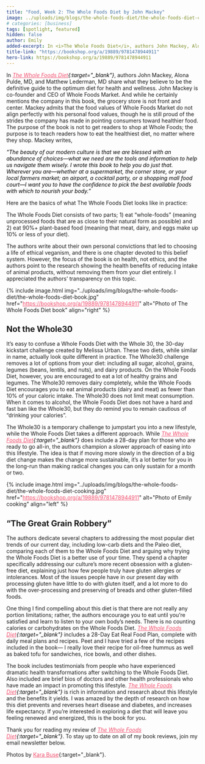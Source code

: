 ```yaml
---
title: "Food, Week 2: The Whole Foods Diet by John Mackey"
image: ../uploads/img/blogs/the-whole-foods-diet/the-whole-foods-diet-cover.jpg
# categories: [business]
tags: [spotlight, featured]
hidden: false
author: Emily
added-excerpt: In <i>The Whole Foods Diet</i>, authors John Mackey, Alona Pulde, MD, and Matthew Lederman, MD share what they believe to be the definitive guide to the optimum diet for health and wellness. John Mackey is co-founder and CEO of Whole Foods Market. And while he certainly mentions the company in this book, the grocery store is not front and center. Mackey admits that the food values of Whole Foods Market do not align perfectly with her personal food values, though he is still proud of the strides the company has made in pointing consumers toward healthier food. The purpose of the book is not to get readers to shop at Whole Foods; the purpose is to teach readers how to eat the healthiest diet, no matter where they shop.
title-link: "https://bookshop.org/a/19889/9781478944911"
hero-link: https://bookshop.org/a/19889/9781478944911
---
```


<style> em {color: black;} p a {color: #f0506e;}</style>

In _[The Whole Foods Diet](https://bookshop.org/a/19889/9781478944911){:target="\_blank"}_, authors John Mackey, Alona Pulde, MD, and Matthew Lederman, MD share what they believe to be the definitive guide to the optimum diet for health and wellness. John Mackey is co-founder and CEO of Whole Foods Market. And while he certainly mentions the company in this book, the grocery store is not front and center. Mackey admits that the food values of Whole Foods Market do not align perfectly with his personal food values, though he is still proud of the strides the company has made in pointing consumers toward healthier food. The purpose of the book is not to get readers to shop at Whole Foods; the purpose is to teach readers how to eat the healthiest diet, no matter where they shop. Mackey writes,

_“The beauty of our modern culture is that we are blessed with an abundance of choices—what we need are the tools and information to help us navigate them wisely. I wrote this book to help you do just that. Wherever you are—whether at a supermarket, the corner store, or your local farmers market; an airport, a cocktail party, or a shopping mall food court—I want you to have the confidence to pick the best available foods with which to nourish your body.”_

Here are the basics of what The Whole Foods Diet looks like in practice:

The Whole Foods Diet consists of two parts; 1) eat “whole-foods” (meaning unprocessed foods that are as close to their natural form as possible) and 2) eat 90%+ plant-based food (meaning that meat, dairy, and eggs make up 10% or less of your diet).

The authors write about their own personal convictions that led to choosing a life of ethical veganism, and there is one chapter devoted to this belief system. However, the focus of the book is on health, not ethics, and the authors point to the research showing the health benefits of reducing intake of animal products, without removing them from your diet entirely. I appreciated the authors’ transparency on this topic.

{% include image.html img="../uploads/img/blogs/the-whole-foods-diet/the-whole-foods-diet-book.jpg" href="https://bookshop.org/a/19889/9781478944911" alt="Photo of The Whole Foods Diet book" align="right" %}

## Not the Whole30

It’s easy to confuse a Whole Foods Diet with the Whole 30, the 30-day kickstart challenge created by Melissa Urban. These two diets, while similar in name, actually look quite different in practice. The Whole30 challenge removes a lot of options from your diet: including all sugar, alcohol, grains, legumes (beans, lentils, and nuts), and dairy products. On the Whole Foods Diet, however, you are encouraged to eat a lot of healthy grains and legumes. The Whole30 removes dairy completely, while the Whole Foods Diet encourages you to eat animal products (dairy and meat) as fewer than 10% of your caloric intake. The Whole30 does not limit meat consumption. When it comes to alcohol, the Whole Foods Diet does not have a hard and fast ban like the Whole30, but they do remind you to remain cautious of “drinking your calories”.

The Whole30 is a temporary challenge to jumpstart you into a new lifestyle, while the Whole Foods Diet takes a different approach. While _[The Whole Foods Diet](https://bookshop.org/a/19889/9781478944911){:target="\_blank"}_ does include a 28-day plan for those who are ready to go all-in, the authors champion a slower approach of easing into this lifestyle. The idea is that if moving more slowly in the direction of a big diet change makes the change more sustainable, it’s a lot better for you in the long-run than making radical changes you can only sustain for a month or two.

{% include image.html img="../uploads/img/blogs/the-whole-foods-diet/the-whole-foods-diet-cooking.jpg" href="https://bookshop.org/a/19889/9781478944911" alt="Photo of Emily cooking" align="left" %}

## “The Great Grain Robbery”

The authors dedicate several chapters to addressing the most popular diet trends of our current day, including low-carb diets and the Paleo diet, comparing each of them to the Whole Foods Diet and arguing why trying the Whole Foods Diet is a better use of your time. They spend a chapter specifically addressing our culture’s more recent obsession with a gluten-free diet, explaining just how few people truly have gluten allergies or intolerances. Most of the issues people have in our present day with processing gluten have little to do with gluten itself, and a lot more to do with the over-processing and preserving of breads and other gluten-filled foods.

One thing I find compelling about this diet is that there are not really any portion limitations; rather, the authors encourage you to eat until you’re satisfied and learn to listen to your own body’s needs. There is no counting calories or carbohydrates on the Whole Foods Diet.
_[The Whole Foods Diet](https://bookshop.org/a/19889/9781478944911){:target="\_blank"}_ includes a 28-Day Eat Real Food Plan, complete with daily meal plans and recipes. Peet and I have tried a few of the recipes included in the book— I really love their recipe for oil-free hummus as well as baked tofu for sandwiches, rice bowls, and other dishes.

The book includes testimonials from people who have experienced dramatic health transformations after switching to the Whole Foods Diet. Also included are brief bios of doctors and other health professionals who have made an impact in promoting this lifestyle. _[The Whole Foods Diet](https://bookshop.org/a/19889/9781478944911){:target="\_blank"}_ is rich in information and research about this lifestyle and the benefits it yields. I was amazed by the depth of research on how this diet prevents and reverses heart disease and diabetes, and increases life expectancy. If you’re interested in exploring a diet that will leave you feeling renewed and energized, this is the book for you.

Thank you for reading my review of _[The Whole Foods Diet](https://bookshop.org/a/19889/9781478944911){:target="\_blank"}_. To stay up to date on all of my book reviews, join my email newsletter below.

Photos by [Kara Buse](https://wyldroots.com/){:target="\_blank"}.
